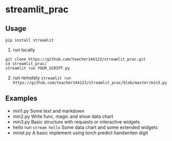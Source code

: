 # streamlit_prac

## Usage

`pip install streamlit`

1. run locally

`git clone https://github.com/teacher144123/streamlit_prac.git`  
`cd streamlit_prac/`  
`streamlit run YOUR_SCRIPT.py`

2. run remotely
`streamlit run https://github.com/teacher144123/streamlit_prac/blob/master/min3.py`

## Examples

- min1.py
Some text and markdown
- min2.py
Write func, magic and show data chart
- min3.py
Basic structure with requests or interactive widgets
- hello
run `stream hello`
Some data chart and some extended widgets
- mnist.py
A basic implement using torch predict handwriten digit
